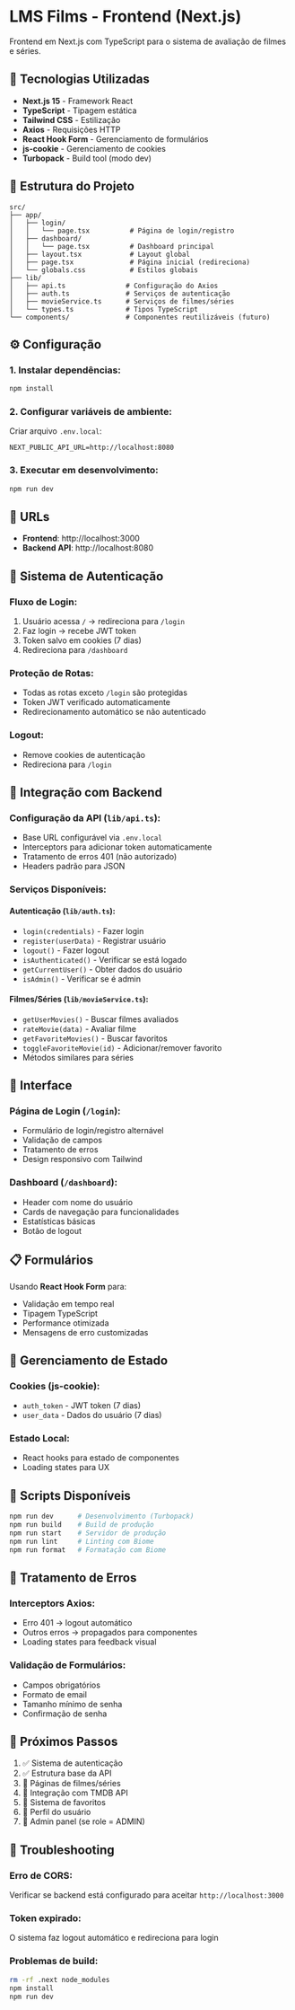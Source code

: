 # LMS Films - Frontend (Next.js)

Frontend em Next.js com TypeScript para o sistema de avaliação de filmes e séries.

## 🚀 Tecnologias Utilizadas

- **Next.js 15** - Framework React
- **TypeScript** - Tipagem estática
- **Tailwind CSS** - Estilização
- **Axios** - Requisições HTTP
- **React Hook Form** - Gerenciamento de formulários
- **js-cookie** - Gerenciamento de cookies
- **Turbopack** - Build tool (modo dev)

## 📁 Estrutura do Projeto

```
src/
├── app/
│   ├── login/
│   │   └── page.tsx          # Página de login/registro
│   ├── dashboard/
│   │   └── page.tsx          # Dashboard principal
│   ├── layout.tsx            # Layout global
│   ├── page.tsx              # Página inicial (redireciona)
│   └── globals.css           # Estilos globais
├── lib/
│   ├── api.ts               # Configuração do Axios
│   ├── auth.ts              # Serviços de autenticação
│   ├── movieService.ts      # Serviços de filmes/séries
│   └── types.ts             # Tipos TypeScript
└── components/              # Componentes reutilizáveis (futuro)
```

## ⚙️ Configuração

### 1. Instalar dependências:

```bash
npm install
```

### 2. Configurar variáveis de ambiente:

Criar arquivo `.env.local`:

```
NEXT_PUBLIC_API_URL=http://localhost:8080
```

### 3. Executar em desenvolvimento:

```bash
npm run dev
```

## 🔗 URLs

- **Frontend**: http://localhost:3000
- **Backend API**: http://localhost:8080

## 🔐 Sistema de Autenticação

### Fluxo de Login:

1. Usuário acessa `/` → redireciona para `/login`
2. Faz login → recebe JWT token
3. Token salvo em cookies (7 dias)
4. Redireciona para `/dashboard`

### Proteção de Rotas:

- Todas as rotas exceto `/login` são protegidas
- Token JWT verificado automaticamente
- Redirecionamento automático se não autenticado

### Logout:

- Remove cookies de autenticação
- Redireciona para `/login`

## 📡 Integração com Backend

### Configuração da API (`lib/api.ts`):

- Base URL configurável via `.env.local`
- Interceptors para adicionar token automaticamente
- Tratamento de erros 401 (não autorizado)
- Headers padrão para JSON

### Serviços Disponíveis:

#### Autenticação (`lib/auth.ts`):

- `login(credentials)` - Fazer login
- `register(userData)` - Registrar usuário
- `logout()` - Fazer logout
- `isAuthenticated()` - Verificar se está logado
- `getCurrentUser()` - Obter dados do usuário
- `isAdmin()` - Verificar se é admin

#### Filmes/Séries (`lib/movieService.ts`):

- `getUserMovies()` - Buscar filmes avaliados
- `rateMovie(data)` - Avaliar filme
- `getFavoriteMovies()` - Buscar favoritos
- `toggleFavoriteMovie(id)` - Adicionar/remover favorito
- Métodos similares para séries

## 🎨 Interface

### Página de Login (`/login`):

- Formulário de login/registro alternável
- Validação de campos
- Tratamento de erros
- Design responsivo com Tailwind

### Dashboard (`/dashboard`):

- Header com nome do usuário
- Cards de navegação para funcionalidades
- Estatísticas básicas
- Botão de logout

## 📋 Formulários

Usando **React Hook Form** para:

- Validação em tempo real
- Tipagem TypeScript
- Performance otimizada
- Mensagens de erro customizadas

## 🍪 Gerenciamento de Estado

### Cookies (js-cookie):

- `auth_token` - JWT token (7 dias)
- `user_data` - Dados do usuário (7 dias)

### Estado Local:

- React hooks para estado de componentes
- Loading states para UX

## 🔧 Scripts Disponíveis

```bash
npm run dev      # Desenvolvimento (Turbopack)
npm run build    # Build de produção
npm run start    # Servidor de produção
npm run lint     # Linting com Biome
npm run format   # Formatação com Biome
```

## 🚨 Tratamento de Erros

### Interceptors Axios:

- Erro 401 → logout automático
- Outros erros → propagados para componentes
- Loading states para feedback visual

### Validação de Formulários:

- Campos obrigatórios
- Formato de email
- Tamanho mínimo de senha
- Confirmação de senha

## 🔄 Próximos Passos

1. ✅ Sistema de autenticação
2. ✅ Estrutura base da API
3. 🚧 Páginas de filmes/séries
4. 🚧 Integração com TMDB API
5. 🚧 Sistema de favoritos
6. 🚧 Perfil do usuário
7. 🚧 Admin panel (se role = ADMIN)

## 🐛 Troubleshooting

### Erro de CORS:

Verificar se backend está configurado para aceitar `http://localhost:3000`

### Token expirado:

O sistema faz logout automático e redireciona para login

### Problemas de build:

```bash
rm -rf .next node_modules
npm install
npm run dev
```
